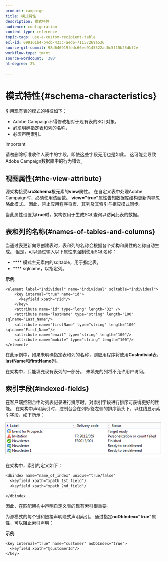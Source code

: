```yaml
---
product: campaign
title: 模式特性
description: 模式特性
audience: configuration
content-type: reference
topic-tags: use-a-custom-recipient-table
exl-id: 099161b4-b4cb-433c-aed6-71157269a536
source-git-commit: 98d646919fedc66ee9145522ad0c5f15b25dbf2e
workflow-type: tm+mt
source-wordcount: '380'
ht-degree: 2%

---
```


# 模式特性{#schema-characteristics}

引用现有表的模式的特征如下：

* Adobe Campaign不得修改相对于现有表的SQL对象，
* 必须明确指定表和列的名称，
* 必须声明索引。

>[!IMPORTANT]
>
>请勿删除标准收件人表中的字段，即使这些字段无用也是如此。 这可能会导致Adobe Campaign数据库中的行为错误。

## 视图属性{#the-view-attribute}

源架构接受&#x200B;**srcSchema**&#x200B;根元素的&#x200B;**view**&#x200B;属性。 在自定义表中处理Adobe Campaign时，必须使用该函数。 **view=&quot;true&quot;**&#x200B;属性告知数据库结构更新向导忽略此模式。 因此，禁止应用程序将表、其列及其索引与相应模式同步。

当此属性设置为&#x200B;**true**&#x200B;时，架构仅用于生成SQL查询以访问此表的数据。

## 表和列的名称{#names-of-tables-and-columns}

当通过表更新向导创建表时，表和列的名称会根据各个架构和属性的名称自动生成。 但是，可以通过输入以下属性来强制使用SQL名称：

* **** 模式主元素内的sqltable，用于指定表，
* **** sqlname，以指定列。

**示例**:

```
<element label="Individual" name="individual" sqltable="individual">
    <key internal="true" name="id">
      <keyfield xpath="@id"/>
    </key> 
    <attribute name="id" type="long" length="32" />
    <attribute name="lastName" type="string" length="100" sqlname="Last_Name"/>
    <attribute name="firstName" type="string" length="100" sqlname="First_Name"/>
    <attribute name="email" type="string" length="100"/>
    <attribute name="mobile" type="string" length="100"/>
</element>
```

在此示例中，如果未明确指定表和列的名称，则应用程序将使用&#x200B;**CusIndivial**&#x200B;表， **lastName**&#x200B;和&#x200B;**firstName**&#x200B;列。

在架构中，只能填充现有表列的一部分。 未填充的列将不允许用户访问。

## 索引字段{#indexed-fields}

在客户端控制台中对列表记录进行排序时，对索引字段进行排序可获得更好的性能。 在架构中声明索引时，控制台会在列标签左侧的排序箭头下，以红线显示索引字段，如下所示：

![](assets/s_ncs_integration_mapping_index.png)

在架构中，索引的定义如下：

```
<dbindex name="name_of_index" unique="true/false"
  <keyfield xpath="xpath_1st_field"/
  <keyfield xpath="xpath_2nd_field"/
  ...
</dbindex
```

因此，在匹配架构中声明自定义表的现有索引很重要。

为源模式的每个键和链接声明隐式声明索引。 通过指定&#x200B;**noDbIndex=&quot;true&quot;**&#x200B;属性，可以阻止索引声明：

**示例**:

```
<key internal="true" name="customer" noDbIndex="true">
  <keyfield xpath="@customerId"/>
</key>
```

